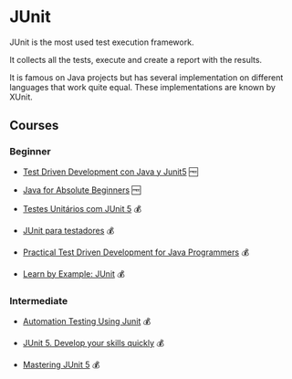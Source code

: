 # JUnit

JUnit is the most used test execution framework.

It collects all the tests, execute and create a report with the results.

It is famous on Java projects but has several implementation on different languages that work quite equal. These implementations are known by XUnit.

## Courses

### Beginner

- [Test Driven Development con Java y Junit5](https://www.udemy.com/course/testdrivendevelopment/) 🆓

- [Java for Absolute Beginners](https://www.udemy.com/course/java-for-absolute-beginners-c/) 🆓

- [Testes Unitários com JUnit 5](https://www.udemy.com/course/testes-unitarios-com-junit-5/) 💰

- [JUnit para testadores](https://www.udemy.com/course/junit-para-testadores/) 💰

- [Practical Test Driven Development for Java Programmers](udemy.com/course/practical-test-driven-development-for-java-programmers/) 💰

- [Learn by Example: JUnit](https://www.udemy.com/course/learn-by-example-junit/) 💰

### Intermediate

- [Automation Testing Using Junit](https://www.udemy.com/course/automation-testing-using-junit/) 💰

- [JUnit 5. Develop your skills quickly](https://www.udemy.com/course/junit-java-unit-testing/) 💰

- [Mastering JUnit 5](https://www.udemy.com/course/mastering-junit-5/) 💰
